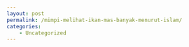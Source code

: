```yaml
---
layout: post
permalink: /mimpi-melihat-ikan-mas-banyak-menurut-islam/
categories:
    - Uncategorized
---
```


